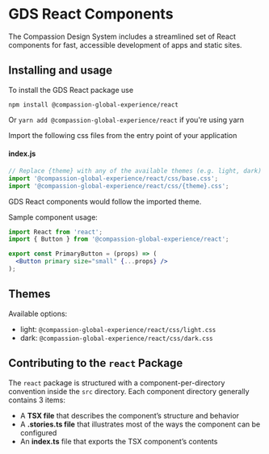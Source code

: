 # GDS React Components

The Compassion Design System includes a streamlined set of React components for
fast, accessible development of apps and static sites.

## Installing and usage

To install the GDS React package use

```shell
npm install @compassion-global-experience/react
```

Or `yarn add @compassion-global-experience/react` if you're using yarn

Import the following css files from the entry point of your application

#### index.js

```js
// Replace {theme} with any of the available themes (e.g. light, dark)
import '@compassion-global-experience/react/css/base.css';
import '@compassion-global-experience/react/css/{theme}.css';
```

GDS React components would follow the imported theme.

Sample component usage:

```jsx
import React from 'react';
import { Button } from '@compassion-global-experience/react';

export const PrimaryButton = (props) => (
  <Button primary size="small" {...props} />
);
```

## Themes

Available options:

- light: `@compassion-global-experience/react/css/light.css`
- dark: `@compassion-global-experience/react/css/dark.css`

## Contributing to the `react` Package

The `react` package is structured with a component-per-directory convention
inside the `src` directory. Each component directory generally contains 3 items:

- A **TSX file** that describes the component’s structure and behavior
- A **.stories.ts file** that illustrates most of the ways the component can
  be configured
- An **index.ts** file that exports the TSX component’s contents
